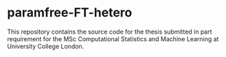 # paramfree-FT-hetero
This repository contains the source code for the thesis submitted in part requirement for the MSc Computational Statistics and Machine Learning at University College London.
